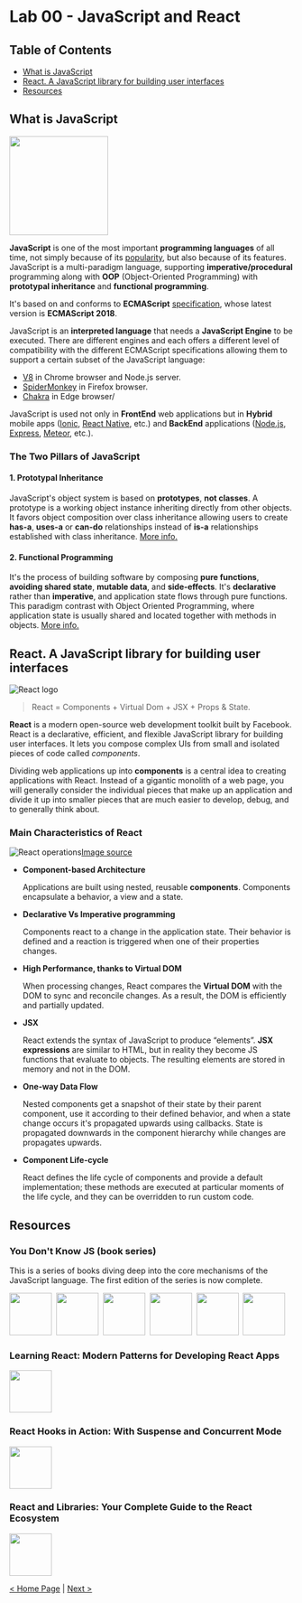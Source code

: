 # Lab 00 - JavaScript and React

## Table of Contents

- [What is JavaScript](#what-is-javascript)
- [React. A JavaScript library for building user interfaces](#react.-a-javascript-library-for-building-user-interfaces)
- [Resources](#resources)

## What is JavaScript

<img src="https://upload.wikimedia.org/wikipedia/commons/9/99/Unofficial_JavaScript_logo_2.svg" width="175" />

**JavaScript** is one of the most important **programming languages** of all time, not simply because of its [popularity](https://www.tiobe.com/tiobe-index), but also because of its features. JavaScript is a multi-paradigm language, supporting **imperative/procedural** programming along with **OOP** (Object-Oriented Programming) with **prototypal inheritance** and **functional programming**.

It's based on and conforms to **ECMAScript** [specification](https://www.ecma-international.org/publications/files/ECMA-ST/Ecma-262.pdf), whose latest version is **ECMAScript 2018**.

JavaScript is an **interpreted language** that needs a **JavaScript Engine** to be executed. There are different engines and each offers a different level of compatibility with the different ECMAScript specifications allowing them to support a certain subset of the JavaScript language:

- [V8](https://developers.google.com/v8/) in Chrome browser and Node.js server.
- [SpiderMonkey](https://developer.mozilla.org/en-US/docs/Mozilla/Projects/SpiderMonkey) in Firefox browser.
- [Chakra](https://github.com/Microsoft/ChakraCore) in Edge browser/

JavaScript is used not only in **FrontEnd** web applications but in **Hybrid** mobile apps ([Ionic](https://ionicframework.com/), [React Native](http://www.reactnative.com/), etc.) and **BackEnd** applications ([Node.js](https://nodejs.org/), [Express](https://www.express.com/), [Meteor](https://www.meteor.com/), etc.).

### The Two Pillars of JavaScript

#### 1. Prototypal Inheritance

JavaScript's object system is based on **prototypes**, **not classes**. A prototype is a working object instance inheriting directly from other objects. It favors object composition over class inheritance allowing users to create **has-a**, **uses-a** or **can-do** relationships instead of **is-a** relationships established with class inheritance. [More info.](https://medium.com/javascript-scene/master-the-javascript-interview-what-s-the-difference-between-class-prototypal-inheritance-e4cd0a7562e9)

#### 2. Functional Programming

It's the process of building software by composing **pure functions**, **avoiding shared state**, **mutable data**, and **side-effects**. It's **declarative** rather than **imperative**, and application state flows through pure functions. This paradigm contrast with Object Oriented Programming, where application state is usually shared and located together with methods in objects. [More info.](https://medium.com/javascript-scene/master-the-javascript-interview-what-is-functional-programming-7f218c68b3a0)

## React. A JavaScript library for building user interfaces

![React logo](https://upload.wikimedia.org/wikipedia/commons/thumb/a/a7/React-icon.svg/512px-React-icon.svg.png)

> React = Components + Virtual Dom + JSX + Props & State.

**React** is a modern open-source web development toolkit built by Facebook. React is a declarative, efficient, and flexible JavaScript library for building user interfaces. It lets you compose complex UIs from small and isolated pieces of code called _components_.

Dividing web applications up into **components** is a central idea to creating applications with React. Instead of a gigantic monolith of a web page, you will generally consider the individual pieces that make up an application and divide it up into smaller pieces that are much easier to develop, debug, and to generally think about.

### Main Characteristics of React

![React operations](https://developer.ibm.com/developer/default/tutorials/wa-react-intro/images/figure1.png)[Image source](https://www.ibm.com/developerworks/library/wa-react-intro/index.html)

- **Component-based Architecture**

  Applications are built using nested, reusable **components**. Components encapsulate a behavior, a view and a state.

- **Declarative Vs Imperative programming**

  Components react to a change in the application state. Their behavior is defined and a reaction is triggered when one of their properties changes.

- **High Performance, thanks to Virtual DOM**

  When processing changes, React compares the **Virtual DOM** with the DOM to sync and reconcile changes. As a result, the DOM is efficiently and partially updated.

- **JSX**

  React extends the syntax of JavaScript to produce “elements”. **JSX expressions** are similar to HTML, but in reality they become JS functions that evaluate to objects. The resulting elements are stored in memory and not in the DOM.

- **One-way Data Flow**

  Nested components get a snapshot of their state by their parent component, use it according to their defined behavior, and when a state change occurs it's propagated upwards using callbacks. State is propagated downwards in the component hierarchy while changes are propagates upwards.

- **Component Life-cycle**

  React defines the life cycle of components and provide a default implementation; these methods are executed at particular moments of the life cycle, and they can be overridden to run custom code.

## Resources

### You Don't Know JS (book series)

This is a series of books diving deep into the core mechanisms of the JavaScript language. The first edition of the series is now complete.

<a href="http://www.ebooks.com/1993212/you-don-t-know-js-up-going/simpson-kyle/"><img src="https://i2.ebkimg.com/previews/001/001993/001993212/001993212-hq-168-80.jpg" width="75" /></a>&nbsp;
<a href="http://www.ebooks.com/1647631/you-don-t-know-js-scope-closures/simpson-kyle/"><img src="https://i1.ebkimg.com/previews/001/001647/001647631/001647631-hq-168-80.jpg" width="75" /></a>&nbsp;
<a href="http://www.ebooks.com/1734321/you-don-t-know-js-this-object-prototypes/simpson-kyle/"><img src="https://i1.ebkimg.com/previews/001/001734/001734321/001734321-hq-168-80.jpg" width="75" /></a>&nbsp;
<a href="http://www.ebooks.com/1935541/you-don-t-know-js-types-grammar/simpson-kyle/"><img src="https://i1.ebkimg.com/previews/001/001935/001935541/001935541-hq-168-80.jpg" width="75" /></a>&nbsp;
<a href="http://www.ebooks.com/1977375/you-don-t-know-js-async-performance/simpson-kyle/"><img src="https://i0.ebkimg.com/previews/001/001977/001977375/001977375-hq-168-80.jpg" width="75" /></a>&nbsp;
<a href="http://www.ebooks.com/2481820/you-don-t-know-js-es6-beyond/simpson-kyle/"><img src="https://i0.ebkimg.com/previews/002/002481/002481820/002481820-hq-168-80.jpg" width="75" /></a>

### Learning React: Modern Patterns for Developing React Apps

<a href="https://www.amazon.es/Learning-React-Modern-Patterns-Developing/dp/1492051721/ref=sr_1_1?__mk_es_ES=%C3%85M%C3%85%C5%BD%C3%95%C3%91&dchild=1&keywords=Learning+React&qid=1628156751&sr=8-1"><img src="https://images-na.ssl-images-amazon.com/images/I/51Kwaw5nInL._SX379_BO1,204,203,200_.jpg" width="75" /></a>

### React Hooks in Action: With Suspense and Concurrent Mode

<a href="https://play.google.com/store/books/details/John_Larsen_React_Hooks_in_Action?id=SDszEAAAQBAJ"><img src="https://books.google.com/books/publisher/content/images/frontcover/SDszEAAAQBAJ?fife=w400-h600" width="75"></a>

### React and Libraries: Your Complete Guide to the React Ecosystem

<a href="https://www.amazon.com/React-Libraries-Complete-Guide-Ecosystem-ebook/dp/B08Y7PQ38C/ref=sr_1_1?dchild=1&keywords=React+and+Libraries%3A+Your+Complete+Guide+to+the+React+Ecosystem&qid=1628154547&s=digital-text&sr=1-1"><img src="https://covers.zlibcdn2.com/covers299/books/df/4e/a0/df4ea0e91ebe357d0204ad52e93f23a3.jpg" width="75" /></a>

[< Home Page](../..) | [Next >](../lab-01)

